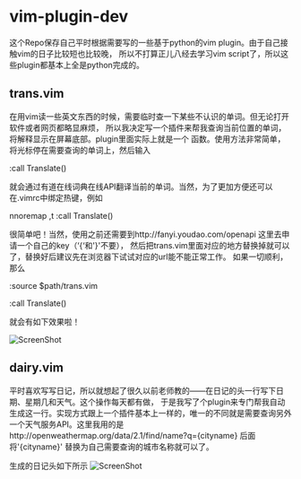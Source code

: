 vim-plugin-dev
==============

这个Repo保存自己平时根据需要写的一些基于python的vim plugin。由于自己接触vim的日子比较短也比较晚，
所以不打算正儿八经去学习vim script了，所以这些plugin都基本上全是python完成的。

## trans.vim 
在用vim读一些英文东西的时候，需要临时查一下某些不认识的单词。但无论打开软件或者网页都略显麻烦，
所以我决定写一个插件来帮我查询当前位置的单词，将解释显示在屏幕底部。plugin里面实际上就是一个
函数。使用方法非常简单，将光标停在需要查询的单词上，然后输入

:call Translate()

就会通过有道在线词典在线API翻译当前的单词。当然，为了更加方便还可以在.vimrc中绑定热键，例如

nnoremap <silent> ,t :call Translate() <CR>

很简单吧！当然，使用之前还需要到http://fanyi.youdao.com/openapi 这里去申请一个自己的key（‘{‘和'}'不要），
然后把trans.vim里面对应的地方替换掉就可以了，替换好后建议先在浏览器下试试对应的url能不能正常工作。
如果一切顺利，那么

:source $path/trans.vim

:call Translate()

就会有如下效果啦！

![ScreenShot](https://raw.github.com/liqunli/vim-plugin-dev/master/Screenshot%20from%202013-05-26%2010:57:51.png)

## dairy.vim
平时喜欢写写日记，所以就想起了很久以前老师教的——在日记的头一行写下日期、星期几和天气。这个操作每天都有做，
于是我写了个plugin来专门帮我自动生成这一行。实现方式跟上一个插件基本上一样的，唯一的不同就是需要查询另外
一个天气服务API。这里我用的是http://openweathermap.org/data/2.1/find/name?q={cityname} 后面将'{cityname}'
替换为自己需要查询的城市名称就可以了。

生成的日记头如下所示
![ScreenShot](https://raw.github.com/liqunli/vim-plugin-dev/master/Screenshot%20from%202013-05-26%2011:20:52.png)
